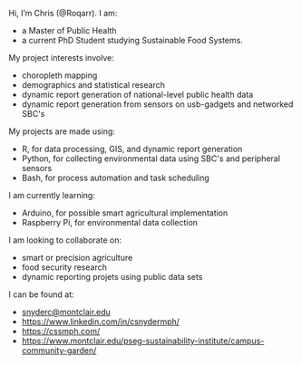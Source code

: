 Hi, I’m Chris (@Roqarr). 
I am:
- a Master of Public Health
- a current PhD Student studying Sustainable Food Systems.

My project interests involve:
- choropleth mapping
- demographics and statistical research
- dynamic report generation of national-level public health data
- dynamic report generation from sensors on usb-gadgets and networked SBC's

My projects are made using:
- R, for data processing, GIS, and dynamic report generation
- Python, for collecting environmental data using SBC's and peripheral sensors
- Bash, for process automation and task scheduling



I am currently learning:
- Arduino, for possible smart agricultural implementation
- Raspberry Pi, for environmental data collection
 

I am looking to collaborate on:
- smart or precision agriculture 
- food security research 
- dynamic reporting projets using public data sets

I can be found at:
- snyderc@montclair.edu
- https://www.linkedin.com/in/csnydermph/
- https://cssmph.com/ 
- https://www.montclair.edu/pseg-sustainability-institute/campus-community-garden/

<!---
- 👋 Hi, I’m @Roqarr
- 👀 I’m interested in ...
- 🌱 I’m currently learning ...
- 💞️ I’m looking to collaborate on ...
- 📫 How to reach me ...


Roqarr/Roqarr is a ✨ special ✨ repository because its `README.md` (this file) appears on your GitHub profile.
You can click the Preview link to take a look at your changes.
--->


  
